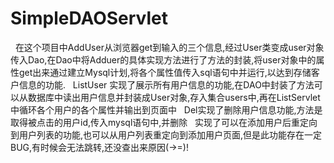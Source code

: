 # SimpleDAOServlet
 
在这个项目中AddUser从浏览器get到输入的三个信息,经过User类变成user对象传入Dao,在Dao中将Adduer的具体实现方法进行了方法的封装,将user对象中的属性get出来通过建立Mysql计划,将各个属性值传入sql语句中并运行,以达到存储客户信息的功能.
 
ListUser 实现了展示所有用户信息的功能,在DAO中封装了方法可以从数据库中读出用户信息并封装成User对象,存入集合users中,再在ListServlet中循环各个用户的各个属性并输出到页面中
 
Del实现了删除用户信息功能,方法是取得被点击的用户id,传入mysql语句中,并删除
 
实现了可以在添加用户后重定向到用户列表的功能,也可以从用户列表重定向到添加用户页面,但是此功能存在一定BUG,有时候会无法跳转,还没查出来原因(->=)!
